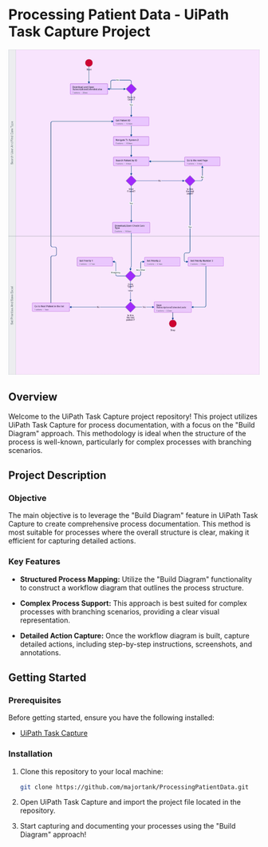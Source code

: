 # Processing Patient Data - UiPath Task Capture Project
![Processing Patient Data Diagram](ProcessingPatientDatadiagram.jpg)

## Overview

Welcome to the UiPath Task Capture project repository! This project utilizes UiPath Task Capture for process documentation, with a focus on the "Build Diagram" approach. This methodology is ideal when the structure of the process is well-known, particularly for complex processes with branching scenarios.

## Project Description

### Objective

The main objective is to leverage the "Build Diagram" feature in UiPath Task Capture to create comprehensive process documentation. This method is most suitable for processes where the overall structure is clear, making it efficient for capturing detailed actions.

### Key Features

- **Structured Process Mapping:** Utilize the "Build Diagram" functionality to construct a workflow diagram that outlines the process structure.

- **Complex Process Support:** This approach is best suited for complex processes with branching scenarios, providing a clear visual representation.

- **Detailed Action Capture:** Once the workflow diagram is built, capture detailed actions, including step-by-step instructions, screenshots, and annotations.

## Getting Started

### Prerequisites

Before getting started, ensure you have the following installed:

- [UiPath Task Capture](https://docs.uipath.com/task-capture/docs/installation)

### Installation

1. Clone this repository to your local machine:

   ```bash
   git clone https://github.com/majortank/ProcessingPatientData.git
   ```

2. Open UiPath Task Capture and import the project file located in the repository.

3. Start capturing and documenting your processes using the "Build Diagram" approach!

